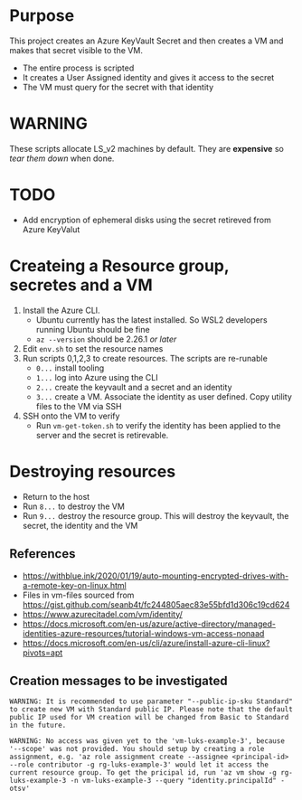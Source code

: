 # Purpose
This project creates an Azure KeyVault Secret and then creates a VM and makes that secret visible to the VM.
* The entire process is scripted
* It creates a User Assigned identity and gives it access to the secret
* The VM must query for the secret with that identity

# WARNING
These scripts allocate LS_v2 machines by default.  They are **expensive** so _tear them down_ when done.

# TODO
* Add encryption of ephemeral disks using the secret retireved from Azure KeyValut

# Createing a Resource group, secretes and a VM
1. Install the Azure CLI.  
    * Ubuntu currently has the latest installed. So WSL2 developers running Ubuntu should be fine 
    * `az --version` should be 2.26.1 _or later_
1. Edit `env.sh` to set the resource names
1. Run scripts 0,1,2,3 to create resources.  The scripts are re-runable
    * `0...` install tooling
    * `1...` log into Azure using the CLI
    * `2...` create the keyvault and a secret and an identity
    * `3...` create a VM. Associate the identity as user defined. Copy utility files to the VM via SSH
1. SSH onto the VM to verify
    * Run `vm-get-token.sh` to verify the identity has been applied to the server and the secret is retirevable.

# Destroying resources
* Return to the host
* Run `8...` to destroy the VM
* Run `9...` destroy the resource group. This will destroy the keyvault, the secret, the identity and the VM

## References
* https://withblue.ink/2020/01/19/auto-mounting-encrypted-drives-with-a-remote-key-on-linux.html
* Files in vm-files sourced from https://gist.github.com/seanb4t/fc244805aec83e55bfd1d306c19cd624 
* https://www.azurecitadel.com/vm/identity/
* https://docs.microsoft.com/en-us/azure/active-directory/managed-identities-azure-resources/tutorial-windows-vm-access-nonaad
* https://docs.microsoft.com/en-us/cli/azure/install-azure-cli-linux?pivots=apt




## Creation messages to be investigated
```
WARNING: It is recommended to use parameter "--public-ip-sku Standard" to create new VM with Standard public IP. Please note that the default public IP used for VM creation will be changed from Basic to Standard in the future.

WARNING: No access was given yet to the 'vm-luks-example-3', because '--scope' was not provided. You should setup by creating a role assignment, e.g. 'az role assignment create --assignee <principal-id> --role contributor -g rg-luks-example-3' would let it access the current resource group. To get the pricipal id, run 'az vm show -g rg-luks-example-3 -n vm-luks-example-3 --query "identity.principalId" -otsv'
```
